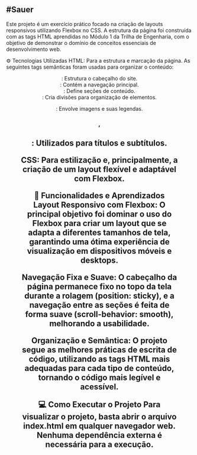 #Sauer
---
Este projeto é um exercício prático focado na criação de layouts responsivos utilizando Flexbox no CSS. A estrutura da página foi construída com as tags HTML aprendidas no Módulo 1 da Trilha de Engenharia, com o objetivo de demonstrar o domínio de conceitos essenciais de desenvolvimento web.

⚙️ Tecnologias Utilizadas
HTML: Para a estrutura e marcação da página. As seguintes tags semânticas foram usadas para organizar o conteúdo:

<header>: Estrutura o cabeçalho do site.

<nav>: Contém a navegação principal.

<section>: Define seções de conteúdo.

<div>: Cria divisões para organização de elementos.

<figure>: Envolve imagens e suas legendas.

<h1>, <h2>: Utilizados para títulos e subtítulos.

CSS: Para estilização e, principalmente, a criação de um layout flexível e adaptável com Flexbox.

🎯 Funcionalidades e Aprendizados
Layout Responsivo com Flexbox: O principal objetivo foi dominar o uso do Flexbox para criar um layout que se adapta a diferentes tamanhos de tela, garantindo uma ótima experiência de visualização em dispositivos móveis e desktops.

Navegação Fixa e Suave: O cabeçalho da página permanece fixo no topo da tela durante a rolagem (position: sticky), e a navegação entre as seções é feita de forma suave (scroll-behavior: smooth), melhorando a usabilidade.

Organização e Semântica: O projeto segue as melhores práticas de escrita de código, utilizando as tags HTML mais adequadas para cada tipo de conteúdo, tornando o código mais legível e acessível.

💻 Como Executar o Projeto
Para visualizar o projeto, basta abrir o arquivo index.html em qualquer navegador web. Nenhuma dependência externa é necessária para a execução.